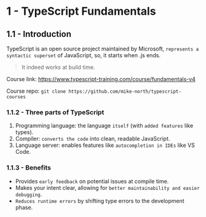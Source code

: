# 1 - TypeScript Fundamentals

## 1.1 - Introduction

TypeScript is an open source project maintained by Microsoft, `represents a syntactic superset` of JavaScript, so, it starts when .js ends.

> It indeed works at build time.

Course link: https://www.typescript-training.com/course/fundamentals-v4

Course repo: ```git clone https://github.com/mike-north/typescript-courses```

### 1.1.2 - Three parts of TypeScript

1. Programming language: the language `itself` (with `added features` like types).
2. Compiler: `converts the code` into clean, readable JavaScript.
3. Language server: enables features like `autocompletion in IDEs` like VS Code.

### 1.1.3 - Benefits

- Provides `early feedback` on potential issues at compile time.
- Makes your intent clear, allowing for `better maintainability and easier debugging`.
- `Reduces runtime errors` by shifting type errors to the development phase.
